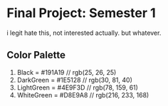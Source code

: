 Final Project: Semester 1
==========================
 
i legit hate this, not interested actually.
but whatever.

## Color Palette
1. Black = #191A19 // rgb(25, 26, 25)
2. DarkGreen = #1E5128 // rgb(30, 81, 40)
3. LightGreen = #4E9F3D // rgb(78, 159, 61)
4. WhiteGreen = #D8E9A8 // rgb(216, 233, 168)
